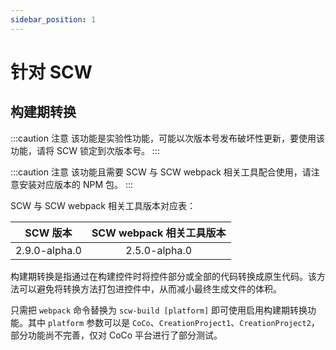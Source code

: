 ```yaml
---
sidebar_position: 1
---
```


# 针对 SCW

## 构建期转换

:::caution 注意
该功能是实验性功能，可能以次版本号发布破坏性更新，要使用该功能，请将 SCW 锁定到次版本号。
:::

:::caution 注意
该功能且需要 SCW 与 SCW webpack 相关工具配合使用，请注意安装对应版本的 NPM 包。
:::

SCW 与 SCW webpack 相关工具版本对应表：

| SCW 版本 | SCW webpack 相关工具版本 |
| :-: | :-: |
| 2.9.0-alpha.0 | 2.5.0-alpha.0 |

构建期转换是指通过在构建控件时将控件部分或全部的代码转换成原生代码。该方法可以避免将转换方法打包进控件中，从而减小最终生成文件的体积。

只需把 `webpack` 命令替换为 `scw-build [platform]` 即可使用启用构建期转换功能。其中 `platform` 参数可以是 `CoCo`、`CreationProject1`、`CreationProject2`，部分功能尚不完善，仅对 CoCo 平台进行了部分测试。
